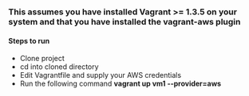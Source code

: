 ### This assumes you have installed Vagrant >= 1.3.5 on your system and that you have installed the vagrant-aws plugin

#### Steps to run
- Clone project
- cd into cloned directory
- Edit Vagrantfile and supply your AWS credentials
- Run the following command
    __vagrant up vm1 --provider=aws__
